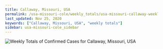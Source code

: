 ```yaml
---
title: Callaway, Missouri, USA
permalink: /usa-missouri-cole/weekly_totals/usa-missouri-callaway-weekly_totals.html
last_updated: Nov 25, 2020
keywords: ["Callaway, Missouri, USA", "weekly totals"]
sidebar: usa-missouri-cole_sidebar
---
```


![Weekly Totals of Confirmed Cases for Callaway, Missouri, USA](/covid_tracker/images/graphs/usa-missouri-callaway-weekly_totals_graph.png)
